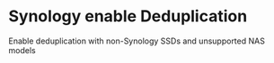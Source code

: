 # Synology enable Deduplication
Enable deduplication with non-Synology SSDs and unsupported NAS models
